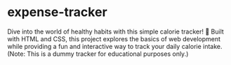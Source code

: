 # expense-tracker
Dive into the world of healthy habits with this simple calorie tracker! 🥗 Built with HTML and CSS, this project explores the basics of web development while providing a fun and interactive way to track your daily calorie intake. (Note: This is a dummy tracker for educational purposes only.)
